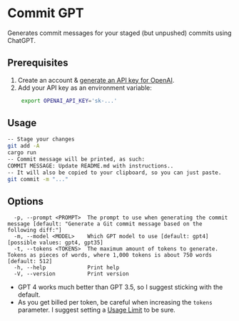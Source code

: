 
# Commit GPT

Generates commit messages for your staged (but unpushed) commits using ChatGPT.

## Prerequisites

1. Create an account & [generate an API key for OpenAI](https://platform.openai.com/account/api-keys).
2. Add your API key as an environment variable:
   ```bash
    export OPENAI_API_KEY='sk-...'
    ```
   
## Usage

```bash
-- Stage your changes
git add -A
cargo run
-- Commit message will be printed, as such:
COMMIT MESSAGE: Update README.md with instructions..
-- It will also be copied to your clipboard, so you can just paste.
git commit -m "..."
```

## Options

```
  -p, --prompt <PROMPT>  The prompt to use when generating the commit message [default: "Generate a Git commit message based on the following diff:"]
  -m, --model <MODEL>    Which GPT model to use [default: gpt4] [possible values: gpt4, gpt35]
  -t, --tokens <TOKENS>  The maximum amount of tokens to generate. Tokens as pieces of words, where 1,000 tokens is about 750 words [default: 512]
  -h, --help             Print help
  -V, --version          Print version
```

* GPT 4 works much better than GPT 3.5, so I suggest sticking with the default.
* As you get billed per token, be careful when increasing the `tokens` parameter. I suggest setting a [Usage Limit](https://platform.openai.com/account/billing/limits) to be sure.